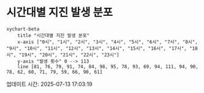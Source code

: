 # 시간대별 지진 발생 분포

```mermaid
xychart-beta
    title "시간대별 지진 발생 분포"
    x-axis ["0시", "1시", "2시", "3시", "4시", "5시", "6시", "7시", "8시", "9시", "10시", "11시", "12시", "13시", "14시", "15시", "16시", "17시", "18시", "19시", "20시", "21시", "22시", "23시"]
    y-axis "발생 횟수" 0 --> 113
    line [81, 76, 79, 91, 74, 84, 98, 95, 78, 93, 69, 94, 111, 94, 90, 78, 62, 60, 71, 79, 59, 66, 90, 61]
```

업데이트 시간: 2025-07-13 17:03:19
